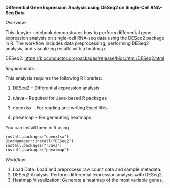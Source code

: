 **Differential Gene Expression Analysis using DESeq2 on Single-Cell RNA-Seq Data**


*Overview:*

This Jupyter notebook demonstrates how to perform differential gene expression analysis on single-cell RNA-seq data using the DESeq2 package in R. The workflow includes data preprocessing, performing DESeq2 analysis, and visualizing results with a heatmap.



DESeq2: https://bioconductor.org/packages/release/bioc/html/DESeq2.html


*Requirements:*

This analysis requires the following R libraries:

1) DESeq2 – Differential expression analysis

2) rJava – Required for Java-based R packages

3) openxlsx – For reading and writing Excel files

4) pheatmap – For generating heatmaps


You can install them in R using:

```
install.packages("openxlsx")
BiocManager::install("DESeq2")
install.packages("rJava")
install.packages("pheatmap")
```

*Workflow:*
1) Load Data: Load and preprocess raw count data and sample metadata.
2) DESeq2 Analysis: Perform differential expression analysis with DESeq2.
3) Heatmap Visualization: Generate a heatmap of the most variable genes.
